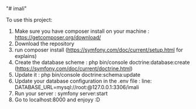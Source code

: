 "# imali" 

To use this project: 
1. Make sure you have composer install on your machine : https://getcomposer.org/download/
2. Download the repository
3. run composer install (https://symfony.com/doc/current/setup.html for explains)
4. Create the database scheme : php bin/console doctrine:database:create (https://symfony.com/doc/current/doctrine.html)
5. Update it : php bin/console doctrine:schema:update
6. Update your database configuration in the .env file : line: DATABASE_URL=mysql://root:@127.0.0.1:3306/imali
7. Run your server : symfony server:start
8. Go to localhost:8000 and enjoyy :D 

   


